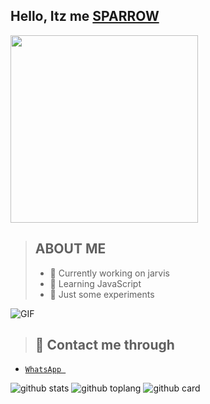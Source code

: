 ## Hello, Itz me [SPARROW](https://wa.me/919947291867)
 
<img align="center" height="300px" src="https://user-images.githubusercontent.com/82576855/125453498-2bff49d7-42af-466a-b681-0030dab45398.jpg" />



>## ABOUT ME
>- 🧧 Currently working on jarvis
>- 🧧 Learning JavaScript
>- 🧧 Just some experiments

<img align="center" fit="fill" alt="GIF" src="https://media.giphy.com/media/836HiJc7pgzy8iNXCn/giphy.gif" />

>## 📲 Contact me through
* [`WhatsApp `](http://wa.me/919947291867)


![github stats](https://github-readme-stats.vercel.app/api?username=sparroo&show_icons=true&theme=radical)
![github toplang](https://github-readme-stats.vercel.app/api/top-langs/?username=sparroo&layout=compact&theme=nightowl)
![github card](https://github-readme-stats.vercel.app/api/pin/?username=sparroo&repo=jarvis&theme=dark)

